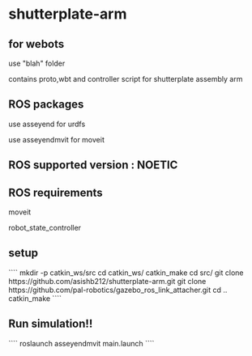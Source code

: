 # shutterplate-arm
<p></p>
<h2>for webots</h2>
<p>use "blah" folder</p>
<p>contains proto,wbt and controller script for shutterplate assembly arm</p>
<h2>ROS packages</h2>
<p>use asseyend for urdfs</p>
<p>use asseyendmvit for moveit</p>
<h2><b>ROS supported version : NOETIC </b></h2>
<h2>ROS requirements</h2>
<p>moveit</p>
<p>robot_state_controller</p>
<h2>setup</h2>
````
mkdir -p catkin_ws/src
cd catkin_ws/
catkin_make
cd src/
git clone https://github.com/asishb212/shutterplate-arm.git
git clone https://github.com/pal-robotics/gazebo_ros_link_attacher.git
cd ..
catkin_make
````
<h2>Run simulation!!</h2>
````
roslaunch asseyendmvit main.launch
````
